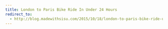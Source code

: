 ```yaml
---
title: London to Paris Bike Ride In Under 24 Hours
redirect_to:
  - http://blog.madewithsisu.com/2015/10/18/london-to-paris-bike-ride-under-24-hours.html
---
```

